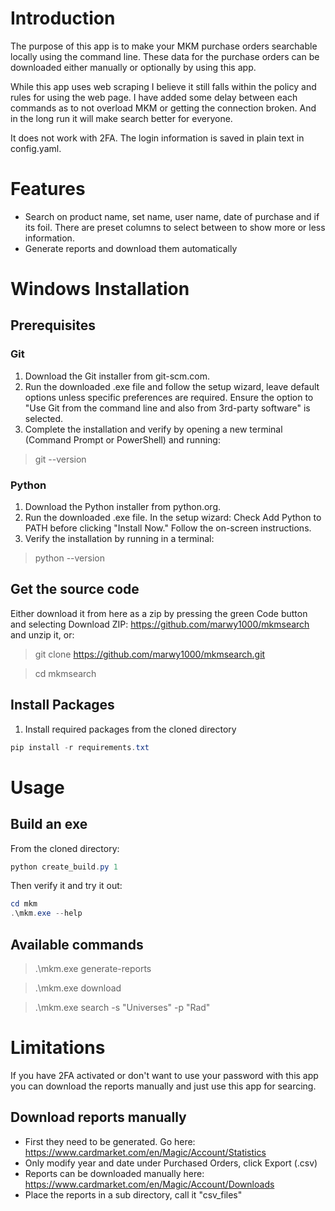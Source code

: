 # Introduction

The purpose of this app is to make your MKM purchase orders searchable locally using the command line. These data for the purchase orders can be downloaded either manually or optionally by using this app.

While this app uses web scraping I believe it still falls within the policy and rules for using the web page. I have added some delay between each commands as to not overload MKM or getting the connection broken. And in the long run it will make search better for everyone.

It does not work with 2FA. The login information is saved in plain text in config.yaml.

# Features

* Search on product name, set name, user name, date of purchase and if its foil. There are preset columns to select between to show more or less information.
* Generate reports and download them automatically

# Windows Installation

## Prerequisites

### Git

1. Download the Git installer from git-scm.com.
2. Run the downloaded .exe file and follow the setup wizard, leave default options unless specific preferences are required. Ensure the option to "Use Git from the command line and also from 3rd-party software" is selected.
3. Complete the installation and verify by opening a new terminal (Command Prompt or PowerShell) and running:

> git --version

### Python

1. Download the Python installer from python.org.
2. Run the downloaded .exe file. In the setup wizard: Check Add Python to PATH before clicking "Install Now." Follow the on-screen instructions.
3. Verify the installation by running in a terminal:

> python --version

## Get the source code

Either download it from here as a zip by pressing the green Code button and selecting Download ZIP: https://github.com/marwy1000/mkmsearch and unzip it, or:

> git clone https://github.com/marwy1000/mkmsearch.git

> cd mkmsearch

## Install Packages

1. Install required packages from the cloned directory

```powershell
pip install -r requirements.txt
```

# Usage

## Build an exe

From the cloned directory:

```powershell
python create_build.py 1
```

Then verify it and try it out:

```powershell
cd mkm
.\mkm.exe --help
```

## Available commands

> .\mkm.exe generate-reports

> .\mkm.exe download

> .\mkm.exe search -s "Universes" -p "Rad"

# Limitations
If you have 2FA activated or don't want to use your password with this app you can download the reports manually and just use this app for searcing.

## Download reports manually

* First they need to be generated. Go here: https://www.cardmarket.com/en/Magic/Account/Statistics
* Only modify year and date under Purchased Orders, click Export (.csv)
* Reports can be downloaded manually here: https://www.cardmarket.com/en/Magic/Account/Downloads
* Place the reports in a sub directory, call it "csv_files"

